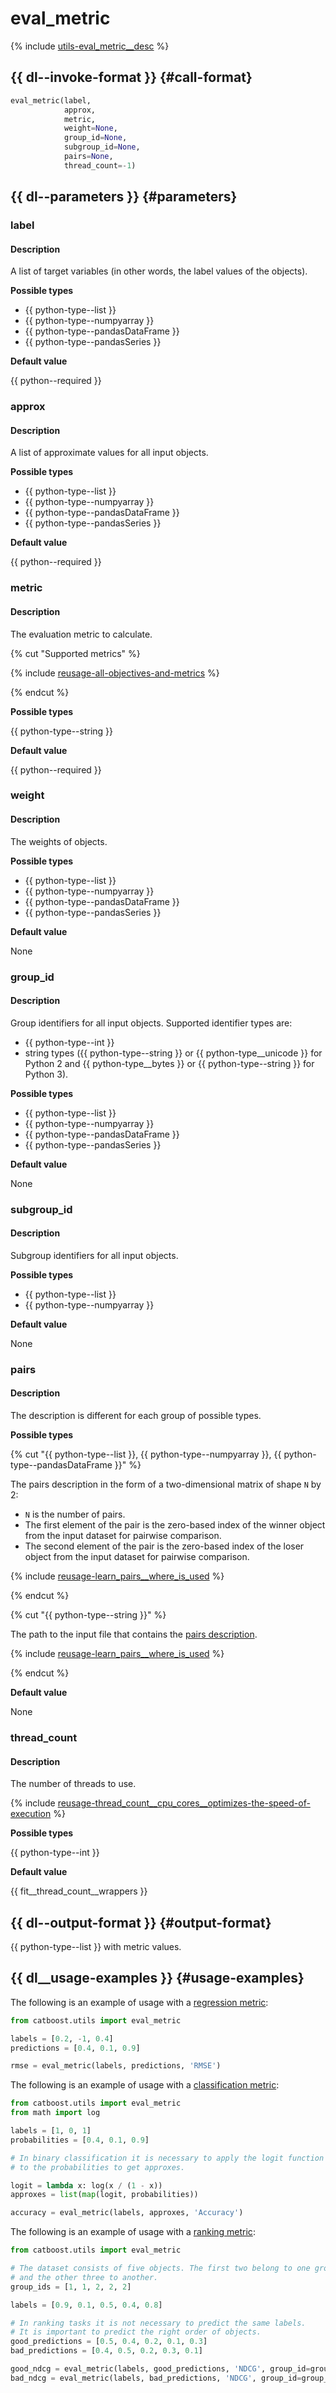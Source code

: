 # eval_metric

{% include [utils-eval_metric__desc](../_includes/work_src/reusage-python/eval_metric__desc.md) %}


## {{ dl--invoke-format }} {#call-format}

```python
eval_metric(label,
            approx,
            metric,
            weight=None,
            group_id=None,
            subgroup_id=None,
            pairs=None,
            thread_count=-1)
```

## {{ dl--parameters }} {#parameters}

### label

#### Description

A list of target variables (in other words, the label values of the objects).

**Possible types**

- {{ python-type--list }}
- {{ python-type--numpyarray }}
- {{ python-type--pandasDataFrame }}
- {{ python-type--pandasSeries }}

**Default value**

{{ python--required }}

### approx

#### Description

A list of approximate values for all input objects.

**Possible types**

- {{ python-type--list }}
- {{ python-type--numpyarray }}
- {{ python-type--pandasDataFrame }}
- {{ python-type--pandasSeries }}

**Default value**

{{ python--required }}

### metric

#### Description

The evaluation metric to calculate.

{% cut "Supported metrics" %}

{% include [reusage-all-objectives-and-metrics](../_includes/work_src/reusage/all-objectives-and-metrics.md) %}

{% endcut %}  

**Possible types**

{{ python-type--string }}

**Default value**

{{ python--required }}

### weight

#### Description

The weights of objects.

**Possible types**

- {{ python-type--list }}
- {{ python-type--numpyarray }}
- {{ python-type--pandasDataFrame }}
- {{ python-type--pandasSeries }}

**Default value**

None

### group_id

#### Description

Group identifiers for all input objects. Supported identifier types are:
- {{ python-type--int }}
- string types ({{ python-type--string }} or {{ python-type__unicode }} for Python 2 and {{ python-type__bytes }} or {{ python-type--string }} for Python 3).

**Possible types**

- {{ python-type--list }}
- {{ python-type--numpyarray }}
- {{ python-type--pandasDataFrame }}
- {{ python-type--pandasSeries }}

**Default value**

None

### subgroup_id

#### Description

Subgroup identifiers for all input objects.

**Possible types**

- {{ python-type--list }}
- {{ python-type--numpyarray }}

**Default value**

None

### pairs

#### Description

The description is different for each group of possible types.

**Possible types**

{% cut "{{ python-type--list }}, {{ python-type--numpyarray }}, {{ python-type--pandasDataFrame }}" %}


The pairs description in the form of a two-dimensional matrix of shape `N` by 2:
- `N` is the number of pairs.
- The first element of the pair is the zero-based index of the winner object from the input dataset for pairwise comparison.
- The second element of the pair is the zero-based index of the loser object from the input dataset for pairwise comparison.

{% include [reusage-learn_pairs__where_is_used](../_includes/work_src/reusage/learn_pairs__where_is_used.md) %}

{% endcut %}

{% cut "{{ python-type--string }}" %}

The path to the input file that contains the [pairs description](../concepts/input-data_pairs-description.md).

{% include [reusage-learn_pairs__where_is_used](../_includes/work_src/reusage/learn_pairs__where_is_used.md) %}

{% endcut %}


**Default value**

None

### thread_count

#### Description

The number of threads to use.

{% include [reusage-thread_count__cpu_cores__optimizes-the-speed-of-execution](../_includes/work_src/reusage/thread_count__cpu_cores__optimizes-the-speed-of-execution.md) %}

**Possible types**

{{ python-type--int }}

**Default value**

{{ fit__thread_count__wrappers }}


## {{ dl--output-format }} {#output-format}

{{ python-type--list }} with metric values.

## {{ dl__usage-examples }} {#usage-examples}

The following is an example of usage with a [regression metric](loss-functions-regression.md):

```python
from catboost.utils import eval_metric

labels = [0.2, -1, 0.4]
predictions = [0.4, 0.1, 0.9]

rmse = eval_metric(labels, predictions, 'RMSE')
```

The following is an example of usage with a [classification metric](loss-functions-classification.md):

```python
from catboost.utils import eval_metric
from math import log

labels = [1, 0, 1]
probabilities = [0.4, 0.1, 0.9]

# In binary classification it is necessary to apply the logit function
# to the probabilities to get approxes.

logit = lambda x: log(x / (1 - x))
approxes = list(map(logit, probabilities))

accuracy = eval_metric(labels, approxes, 'Accuracy')

```

The following is an example of usage with a [ranking metric](loss-functions-ranking.md):

```python
from catboost.utils import eval_metric

# The dataset consists of five objects. The first two belong to one group
# and the other three to another.
group_ids = [1, 1, 2, 2, 2]

labels = [0.9, 0.1, 0.5, 0.4, 0.8]

# In ranking tasks it is not necessary to predict the same labels.
# It is important to predict the right order of objects.
good_predictions = [0.5, 0.4, 0.2, 0.1, 0.3]
bad_predictions = [0.4, 0.5, 0.2, 0.3, 0.1]

good_ndcg = eval_metric(labels, good_predictions, 'NDCG', group_id=group_ids)
bad_ndcg = eval_metric(labels, bad_predictions, 'NDCG', group_id=group_ids)
```
